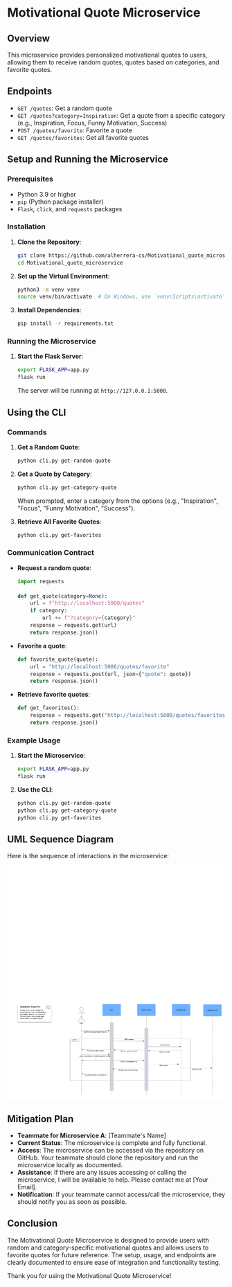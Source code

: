 # Motivational Quote Microservice

## Overview
This microservice provides personalized motivational quotes to users, allowing them to receive random quotes, quotes based on categories, and favorite quotes.

## Endpoints

- `GET /quotes`: Get a random quote
- `GET /quotes?category=Inspiration`: Get a quote from a specific category (e.g., Inspiration, Focus, Funny Motivation, Success)
- `POST /quotes/favorite`: Favorite a quote
- `GET /quotes/favorites`: Get all favorite quotes

## Setup and Running the Microservice

### Prerequisites
- Python 3.9 or higher
- `pip` (Python package installer)
- `Flask`, `click`, and `requests` packages

### Installation
1. **Clone the Repository**:
    ```bash
    git clone https://github.com/alherrera-cs/Motivational_quote_microservice.git
    cd Motivational_quote_microservice
    ```

2. **Set up the Virtual Environment**:
    ```bash
    python3 -m venv venv
    source venv/bin/activate  # On Windows, use `venv\Scripts\activate`
    ```

3. **Install Dependencies**:
    ```bash
    pip install -r requirements.txt
    ```

### Running the Microservice
1. **Start the Flask Server**:
    ```bash
    export FLASK_APP=app.py
    flask run
    ```

    The server will be running at `http://127.0.0.1:5000`.

## Using the CLI

### Commands

1. **Get a Random Quote**:
    ```bash
    python cli.py get-random-quote
    ```

2. **Get a Quote by Category**:
    ```bash
    python cli.py get-category-quote
    ```

    When prompted, enter a category from the options (e.g., "Inspiration", "Focus", "Funny Motivation", "Success").

3. **Retrieve All Favorite Quotes**:
    ```bash
    python cli.py get-favorites
    ```

### Communication Contract

- **Request a random quote**:
    ```python
    import requests

    def get_quote(category=None):
        url = f"http://localhost:5000/quotes"
        if category:
            url += f"?category={category}"
        response = requests.get(url)
        return response.json()
    ```

- **Favorite a quote**:
    ```python
    def favorite_quote(quote):
        url = "http://localhost:5000/quotes/favorite"
        response = requests.post(url, json={"quote": quote})
        return response.json()
    ```

- **Retrieve favorite quotes**:
    ```python
    def get_favorites():
        response = requests.get("http://localhost:5000/quotes/favorites")
        return response.json()
    ```

### Example Usage

1. **Start the Microservice**:
    ```bash
    export FLASK_APP=app.py
    flask run
    ```

2. **Use the CLI**:
    ```bash
    python cli.py get-random-quote
    python cli.py get-category-quote
    python cli.py get-favorites
    ```

## UML Sequence Diagram

Here is the sequence of interactions in the microservice:

![UML Sequence Diagram](images/uml-diagram.png)

## Mitigation Plan

- **Teammate for Microservice A**: [Teammate's Name]
- **Current Status**: The microservice is complete and fully functional.
- **Access**: The microservice can be accessed via the repository on GitHub. Your teammate should clone the repository and run the microservice locally as documented.
- **Assistance**: If there are any issues accessing or calling the microservice, I will be available to help. Please contact me at [Your Email].
- **Notification**: If your teammate cannot access/call the microservice, they should notify you as soon as possible.

## Conclusion

The Motivational Quote Microservice is designed to provide users with random and category-specific motivational quotes and allows users to favorite quotes for future reference. The setup, usage, and endpoints are clearly documented to ensure ease of integration and functionality testing.

Thank you for using the Motivational Quote Microservice!
